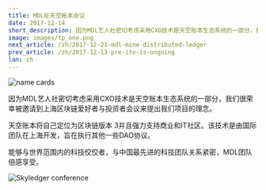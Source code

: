 ```yaml
---
title: MDL在天空帐本会议
date: 2017-12-14
short_description: 因为MDL艺人社密切考虑采用CXO技术是天空账本生态系统的一部分，我们很荣幸被邀请到上海区块链爱好者与投资者会议来提出我们项目的理念
image: images/tp_one.png
next_article: /zh/2017-12-21-mdl-mine-distributed-ledger
prev_article: /zh/2017-12-13-pre-ito-is-ongoing
lan: zh
---
```


![name cards](https://gateway.ipfs.io/ipfs/QmYNLsraSd5BZp9BmnEQ1woHPWdCNSvpHSFYm5m4QE4hf1/name%20cards.jpeg)

因为MDL艺人社密切考虑采用CXO技术是天空账本生态系统的一部分，我们很荣幸被邀请到上海区块链爱好者与投资者会议来提出我们项目的理念。

天空账本将自己定位为区块链版本 3﻿并且强力支持商业和IT社区。该技术是由国际团队在上海开发，旨在执行其他一些DAO协议。

能够与世界范围内的科技佼佼者，与中国最先进的科技团队关系紧密，MDL团队倍感享受。

![Skyledger conference](https://gateway.ipfs.io/ipfs/Qmd7VLBVevfvXHRLKA3uZZvBz9SoJUZzpt2Mt7GhEXBiEt/skyledger%20conference.jpg)
